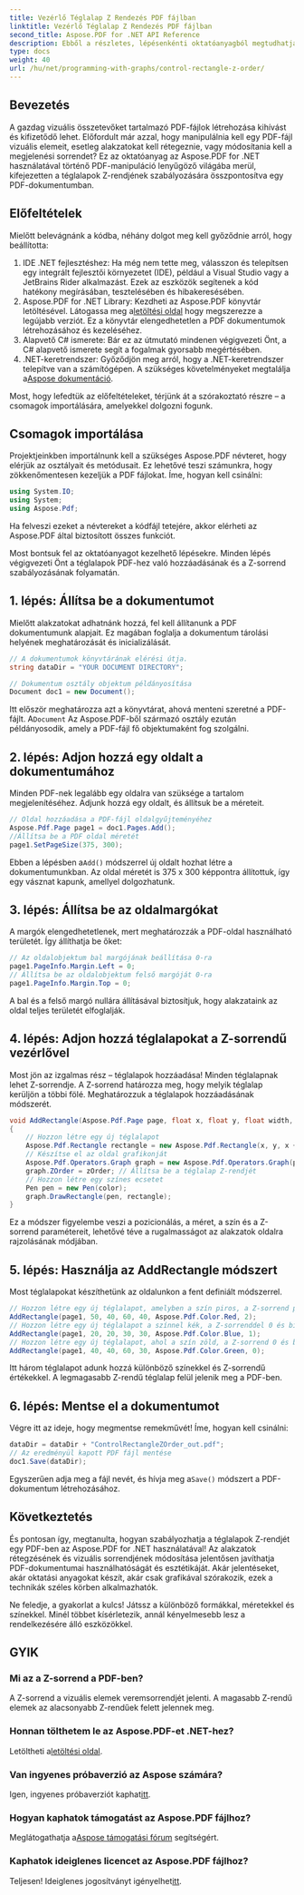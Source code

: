 ```yaml
---
title: Vezérlő Téglalap Z Rendezés PDF fájlban
linktitle: Vezérlő Téglalap Z Rendezés PDF fájlban
second_title: Aspose.PDF for .NET API Reference
description: Ebből a részletes, lépésenkénti oktatóanyagból megtudhatja, hogyan vezérelheti a téglalap Z-sorrendjét PDF-ben az Aspose.PDF for .NET használatával. Ideális azoknak a fejlesztőknek, akik szeretnék továbbfejleszteni a PDF dokumentumokat.
type: docs
weight: 40
url: /hu/net/programming-with-graphs/control-rectangle-z-order/
---
```

## Bevezetés

A gazdag vizuális összetevőket tartalmazó PDF-fájlok létrehozása kihívást és kifizetődő lehet. Előfordult már azzal, hogy manipulálnia kell egy PDF-fájl vizuális elemeit, esetleg alakzatokat kell rétegeznie, vagy módosítania kell a megjelenési sorrendet? Ez az oktatóanyag az Aspose.PDF for .NET használatával történő PDF-manipuláció lenyűgöző világába merül, kifejezetten a téglalapok Z-rendjének szabályozására összpontosítva egy PDF-dokumentumban. 

## Előfeltételek 

Mielőtt belevágnánk a kódba, néhány dolgot meg kell győződnie arról, hogy beállította:

1. IDE .NET fejlesztéshez: Ha még nem tette meg, válasszon és telepítsen egy integrált fejlesztői környezetet (IDE), például a Visual Studio vagy a JetBrains Rider alkalmazást. Ezek az eszközök segítenek a kód hatékony megírásában, tesztelésében és hibakeresésében.
2.  Aspose.PDF for .NET Library: Kezdheti az Aspose.PDF könyvtár letöltésével. Látogassa meg a[letöltési oldal](https://releases.aspose.com/pdf/net/) hogy megszerezze a legújabb verziót. Ez a könyvtár elengedhetetlen a PDF dokumentumok létrehozásához és kezeléséhez.
3. Alapvető C# ismerete: Bár ez az útmutató mindenen végigvezeti Önt, a C# alapvető ismerete segít a fogalmak gyorsabb megértésében.
4.  .NET-keretrendszer: Győződjön meg arról, hogy a .NET-keretrendszer telepítve van a számítógépen. A szükséges követelményeket megtalálja a[Aspose dokumentáció](https://reference.aspose.com/pdf/net/).

Most, hogy lefedtük az előfeltételeket, térjünk át a szórakoztató részre – a csomagok importálására, amelyekkel dolgozni fogunk.

## Csomagok importálása

Projektjeinkben importálnunk kell a szükséges Aspose.PDF névteret, hogy elérjük az osztályait és metódusait. Ez lehetővé teszi számunkra, hogy zökkenőmentesen kezeljük a PDF fájlokat. Íme, hogyan kell csinálni:

```csharp
using System.IO;
using System;
using Aspose.Pdf;
```

Ha felveszi ezeket a névtereket a kódfájl tetejére, akkor elérheti az Aspose.PDF által biztosított összes funkciót.

Most bontsuk fel az oktatóanyagot kezelhető lépésekre. Minden lépés végigvezeti Önt a téglalapok PDF-hez való hozzáadásának és a Z-sorrend szabályozásának folyamatán.

## 1. lépés: Állítsa be a dokumentumot

Mielőtt alakzatokat adhatnánk hozzá, fel kell állítanunk a PDF dokumentumunk alapjait. Ez magában foglalja a dokumentum tárolási helyének meghatározását és inicializálását.

```csharp
// A dokumentumok könyvtárának elérési útja.
string dataDir = "YOUR DOCUMENT DIRECTORY";

// Dokumentum osztály objektum példányosítása
Document doc1 = new Document();
```
 Itt először meghatározza azt a könyvtárat, ahová menteni szeretné a PDF-fájlt. A`Document` Az Aspose.PDF-ből származó osztály ezután példányosodik, amely a PDF-fájl fő objektumaként fog szolgálni.

## 2. lépés: Adjon hozzá egy oldalt a dokumentumához

Minden PDF-nek legalább egy oldalra van szüksége a tartalom megjelenítéséhez. Adjunk hozzá egy oldalt, és állítsuk be a méreteit.

```csharp
// Oldal hozzáadása a PDF-fájl oldalgyűjteményéhez
Aspose.Pdf.Page page1 = doc1.Pages.Add();
//Állítsa be a PDF oldal méretét
page1.SetPageSize(375, 300);
```
 Ebben a lépésben a`Add()` módszerrel új oldalt hozhat létre a dokumentumunkban. Az oldal méretét is 375 x 300 képpontra állítottuk, így egy vásznat kapunk, amellyel dolgozhatunk.

## 3. lépés: Állítsa be az oldalmargókat 

A margók elengedhetetlenek, mert meghatározzák a PDF-oldal használható területét. Így állíthatja be őket:

```csharp
// Az oldalobjektum bal margójának beállítása 0-ra
page1.PageInfo.Margin.Left = 0;
// Állítsa be az oldalobjektum felső margóját 0-ra
page1.PageInfo.Margin.Top = 0;
```
A bal és a felső margó nullára állításával biztosítjuk, hogy alakzataink az oldal teljes területét elfoglalják.

## 4. lépés: Adjon hozzá téglalapokat a Z-sorrendű vezérlővel

Most jön az izgalmas rész – téglalapok hozzáadása! Minden téglalapnak lehet Z-sorrendje. A Z-sorrend határozza meg, hogy melyik téglalap kerüljön a többi fölé. Meghatározzuk a téglalapok hozzáadásának módszerét.

```csharp
void AddRectangle(Aspose.Pdf.Page page, float x, float y, float width, float height, Aspose.Pdf.Color color, int zOrder)
{
    // Hozzon létre egy új téglalapot
    Aspose.Pdf.Rectangle rectangle = new Aspose.Pdf.Rectangle(x, y, x + width, y + height);
    // Készítse el az oldal grafikonját
    Aspose.Pdf.Operators.Graph graph = new Aspose.Pdf.Operators.Graph(page);
    graph.ZOrder = zOrder; // Állítsa be a téglalap Z-rendjét
    // Hozzon létre egy színes ecsetet
    Pen pen = new Pen(color);
    graph.DrawRectangle(pen, rectangle);
}
```
Ez a módszer figyelembe veszi a pozicionálás, a méret, a szín és a Z-sorrend paramétereit, lehetővé téve a rugalmasságot az alakzatok oldalra rajzolásának módjában.

## 5. lépés: Használja az AddRectangle módszert

Most téglalapokat készíthetünk az oldalunkon a fent definiált módszerrel.

```csharp
// Hozzon létre egy új téglalapot, amelyben a szín piros, a Z-sorrend pedig 0 és bizonyos méretek
AddRectangle(page1, 50, 40, 60, 40, Aspose.Pdf.Color.Red, 2);
// Hozzon létre egy új téglalapot a színnel kék, a Z-sorrenddel 0 és bizonyos méretekkel
AddRectangle(page1, 20, 20, 30, 30, Aspose.Pdf.Color.Blue, 1);
// Hozzon létre egy új téglalapot, ahol a szín zöld, a Z-sorrend 0 és bizonyos méretek
AddRectangle(page1, 40, 40, 60, 30, Aspose.Pdf.Color.Green, 0);
```
Itt három téglalapot adunk hozzá különböző színekkel és Z-sorrendű értékekkel. A legmagasabb Z-rendű téglalap felül jelenik meg a PDF-ben.

## 6. lépés: Mentse el a dokumentumot 

Végre itt az ideje, hogy megmentse remekművét! Íme, hogyan kell csinálni:

```csharp
dataDir = dataDir + "ControlRectangleZOrder_out.pdf";
// Az eredményül kapott PDF fájl mentése
doc1.Save(dataDir);
```
 Egyszerűen adja meg a fájl nevét, és hívja meg a`Save()` módszert a PDF-dokumentum létrehozásához.

## Következtetés 

És pontosan így, megtanulta, hogyan szabályozhatja a téglalapok Z-rendjét egy PDF-ben az Aspose.PDF for .NET használatával! Az alakzatok rétegzésének és vizuális sorrendjének módosítása jelentősen javíthatja PDF-dokumentumai használhatóságát és esztétikáját. Akár jelentéseket, akár oktatási anyagokat készít, akár csak grafikával szórakozik, ezek a technikák széles körben alkalmazhatók.

Ne feledje, a gyakorlat a kulcs! Játssz a különböző formákkal, méretekkel és színekkel. Minél többet kísérletezik, annál kényelmesebb lesz a rendelkezésére álló eszközökkel.

## GYIK

### Mi az a Z-sorrend a PDF-ben?
A Z-sorrend a vizuális elemek veremsorrendjét jelenti. A magasabb Z-rendű elemek az alacsonyabb Z-rendűek felett jelennek meg.

### Honnan tölthetem le az Aspose.PDF-et .NET-hez?
 Letöltheti a[letöltési oldal](https://releases.aspose.com/pdf/net/).

### Van ingyenes próbaverzió az Aspose számára?
 Igen, ingyenes próbaverziót kaphat[itt](https://releases.aspose.com/).

### Hogyan kaphatok támogatást az Aspose.PDF fájlhoz?
 Meglátogathatja a[Aspose támogatási fórum](https://forum.aspose.com/c/pdf/10) segítségért.

### Kaphatok ideiglenes licencet az Aspose.PDF fájlhoz?
 Teljesen! Ideiglenes jogosítványt igényelhet[itt](https://purchase.aspose.com/temporary-license/).
